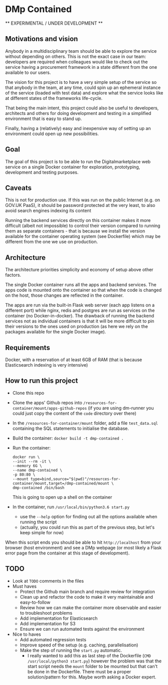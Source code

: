 # DMp Contained

** EXPERIMENTAL / UNDER DEVELOPMENT **


## Motivations and vision

Anybody in a multidisciplinary team should be able to explore the service without depending on others.
This is not the exact case in our team: developers are required when colleagues would like to check out the service 
having a procurement framework in a state different from the one available to our users.

The vision for this project is to have a very simple setup of the service so that anybody in the team, at any time, 
could spin up an ephemeral instance of the service (loaded with test data) and explore what the service looks like at different states of the frameworks life-cycle.

That being the main intent, this project could also be useful to developers, architects and others for doing development
and testing in a simplified environment that is easy to stand up.

Finally, having a (relatively) easy and inexpensive way of setting up an environment could open up new possibilities.

## Goal

The goal of this project is to be able to run the Digitalmarketplace web service on a single Docker container for 
exploration, prototyping, development and testing purposes.


## Caveats

This is not for production use. If this was run on the public Internet (e.g. on GOV.UK PaaS),
it should be password protected at the very least, to also avoid search engines indexing its content

Running the backend services directly on this container makes it more difficult (albeit not impossible) to control
their version compared to running them as separate containers - that is because we install the version available
for the container operating system (see Dockerfile) which may be different from the one we use on production.

## Architecture

The architecture priorities simplicity and economy of setup above other factors.

The single Docker container runs all the apps and backend services. The apps code is mounted onto the container so that 
when the code is changed on the host, those changes are reflected in the container.

The apps are run via the built-in Flask web server (each app listens on a different port) while nginx, redis and 
postgres are run as services on the container (no Docker-in-docker).
The drawback of running the backend services not as individual containers is that it will be more difficult to pin their
versions to the ones used on production (as here we rely on the packages available for the single Docker image).


## Requirements

Docker, with a reservation of at least 6GB of RAM (that is because Elasticsearch indexing is very intensive)


## How to run this project

* Clone this repo

* Clone the apps' Github repos into `/resources-for-container/mount/apps-github-repos` (if you are using dm-runner you could just 
  copy the content of the `code` directory over there)

* In the `/resources-for-container/mount` folder, add a file `test_data.sql` containing the SQL statements 
  to initialise the database.

* Build the container: `docker build -t dmp-contained .`

* Run the container:
  ```
  docker run \
  --init --rm -it \
  --memory 6G \
  --name dmp-contained \
  -p 80:80 \
  --mount type=bind,source="$(pwd)"/resources-for-container/mount,target=/dmp-contained/mount \
  dmp-contained /bin/bash
  ``` 
  This is going to open up a shell on the container

* In the container, run `/usr/local/bin/python3.6 start.py`
  * use the `--help` option for finding out all the options available when running the script
  * (actually, you could run this as part of the previous step, but let's keep simple for now)

When this script ends you should be able to hit `http://localhost` from your browser (host environment) and see a
DMp webpage (or most likely a Flask error page from the container at this stage of development).

## TODO
* Look at `TODO` comments in the files
* Must haves
  * Protect the Github main branch and require review for integration
  * Clean up and refactor the code to make it very maintainable and easy-to-follow
  * Review how we can make the container more observable and easier to troubleshoot problems
  * Add implementation for Elasticsearch
  * Add implementation for S3
  * Ensure we can run automated tests against the environment
* Nice to haves
  * Add automated regression tests
  * Improve speed of the setup (e.g. caching, parallelisation)
  * Make the step of running the `start.py` automatic.
    * I really wanted to add this as last step of the Dockerfile (`CMD /usr/local/python3 start.py`)
      however the problem was that the start script needs the `mount` folder to be mounted
      but that can't be done in the Dockerfile.
      There must be a proper solution/pattern for this. Maybe worth asking a Docker expert.